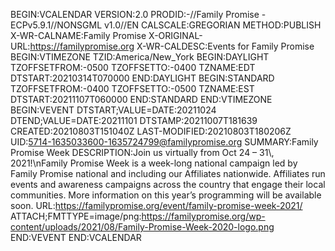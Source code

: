 BEGIN:VCALENDAR VERSION:2.0 PRODID:-//Family Promise - ECPv5.9.1//NONSGML v1.0//EN CALSCALE:GREGORIAN METHOD:PUBLISH X-WR-CALNAME:Family Promise X-ORIGINAL-URL:https://familypromise.org X-WR-CALDESC:Events for Family Promise BEGIN:VTIMEZONE TZID:America/New_York BEGIN:DAYLIGHT TZOFFSETFROM:-0500 TZOFFSETTO:-0400 TZNAME:EDT DTSTART:20210314T070000 END:DAYLIGHT BEGIN:STANDARD TZOFFSETFROM:-0400 TZOFFSETTO:-0500 TZNAME:EST DTSTART:20211107T060000 END:STANDARD END:VTIMEZONE BEGIN:VEVENT DTSTART;VALUE=DATE:20211024 DTEND;VALUE=DATE:20211101 DTSTAMP:20211007T181639 CREATED:20210803T151040Z LAST-MODIFIED:20210803T180206Z UID:5714-1635033600-1635724799@familypromise.org SUMMARY:Family Promise Week DESCRIPTION:Join us virtually from Oct 24 – 31\\, 2021!\\nFamily Promise Week is a week-long national campaign led by Family Promise national and including our Affiliates nationwide. Affiliates run events and awareness campaigns across the country that engage their local communities. More information on this year’s programming will be available soon. URL:https://familypromise.org/event/family-promise-week-2021/ ATTACH;FMTTYPE=image/png:https://familypromise.org/wp-content/uploads/2021/08/Family-Promise-Week-2020-logo.png END:VEVENT END:VCALENDAR
